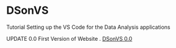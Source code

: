 # DSonVS
Tutorial Setting up the VS Code for the Data Analysis applications

UPDATE 0.0
First Version of Website .
[DSonVS 0.0](https://vignesh7701.github.io/DSonVS_Tutorial/)

